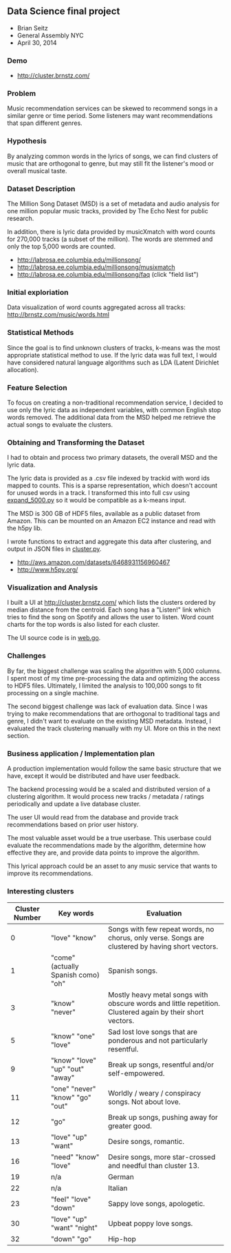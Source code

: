 ## Data Science final project ##

* Brian Seitz
* General Assembly NYC
* April 30, 2014 

### Demo ###

* http://cluster.brnstz.com/

### Problem ###

Music recommendation services can be skewed to recommend songs in a similar
genre or time period. Some listeners may want recommendations that span
different genres.

### Hypothesis ###

By analyzing common words in the lyrics of songs, we can find clusters of music
that are orthogonal to genre, but may still fit the listener's mood or overall
musical taste.

### Dataset Description ###

The Million Song Dataset (MSD) is a set of metadata and audio analysis for one
million popular music tracks, provided by The Echo Nest for public research.

In addition, there is lyric data provided by musicXmatch with word counts for
270,000 tracks (a subset of the million). The words are stemmed and only the
top 5,000 words are counted.

* http://labrosa.ee.columbia.edu/millionsong/
* http://labrosa.ee.columbia.edu/millionsong/musixmatch
* http://labrosa.ee.columbia.edu/millionsong/faq (click "field list")

### Initial exploriation ###

Data visualization of word counts aggregated across all tracks: http://brnstz.com/music/words.html

### Statistical Methods ###

Since the goal is to find unknown clusters of tracks, k-means was the most
appropriate statistical method to use. If the lyric data was full text, I would
have considered natural language algorithms such as LDA (Latent Dirichlet
allocation).

### Feature Selection ###

To focus on creating a non-traditional recommendation service, I decided to use
only the lyric data as independent variables, with common English stop words
removed. The additional data from the MSD helped me retrieve the actual songs
to evaluate the clusters. 

### Obtaining and Transforming the Dataset ###

I had to obtain and process two primary datasets, the overall MSD and the lyric data. 

The lyric data is provided as a .csv file indexed by trackid with word ids
mapped to counts. This is a sparse representation, which doesn't account for
unused words in a track. I transformed this into full csv using
[expand_5000.py](expand_5000.py) so it would be compatible as a k-means input.

The MSD is 300 GB of HDF5 files, available as a public dataset from Amazon.
This can be mounted on an Amazon EC2 instance and read with the h5py lib.

I wrote functions to extract and aggregate this data after clustering, and
output in JSON files in [cluster.py](cluster.py).

* http://aws.amazon.com/datasets/6468931156960467
* http://www.h5py.org/

### Visualization and Analysis ###

I built a UI at http://cluster.brnstz.com/ which lists the clusters ordered by
median distance from the centroid. Each song has a "Listen!" link which tries
to find the song on Spotify and allows the user to listen. Word count charts
for the top words is also listed for each cluster.

The UI source code is in [web.go](web.go).

### Challenges ###

By far, the biggest challenge was scaling the algorithm with 5,000 columns. I
spent most of my time pre-processing the data and optimizing the access to HDF5
files. Ultimately, I limited the analysis to 100,000 songs to fit processing on
a single machine.

The second biggest challenge was lack of evaluation data. Since I was trying to
make recommendations that are orthogonal to traditional tags and genre, I
didn't want to evaluate on the existing MSD metadata. Instead, I evaluated the
track clustering manually with my UI. More on this in the next section.

### Business application / Implementation plan ###

A production implementation would follow the same basic structure that we have,
except it would be distributed and have user feedback.

The backend processing would be a scaled and distributed version of a
clustering algorithm.  It would process new tracks / metadata / ratings
periodically and update a live database cluster.

The user UI would read from the database and provide track recommendations
based on prior user history.

The most valuable asset would be a true userbase. This userbase could evaluate
the recommendations made by the algorithm, determine how effective they are,
and provide data points to improve the algorithm. 

This lyrical approach could be an asset to any music service that wants to
improve its recommendations.

### Interesting clusters ###
|Cluster Number|Key words|Evaluation|
|--------------|---------|----------|
|0|"love" "know"|Songs with few repeat words, no chorus, only verse. Songs are clustered by having short vectors.|
|1|"come" (actually Spanish como) "oh"|Spanish songs.|
|3|"know" "never"|Mostly heavy metal songs with obscure words and little repetition. Clustered again by their short vectors.|
|5|"know" "one" "love"|Sad lost love songs that are ponderous and not particularly resentful.|
|9|"know" "love" "up" "out" "away"|Break up songs, resentful and/or self-empowered.|
|11|"one" "never" "know" "go" "out"|Worldly / weary / conspiracy songs. Not about love.|
|12|"go"|Break up songs, pushing away for greater good.|
|13|"love" "up" "want"|Desire songs, romantic.|
|16|"need" "know" "love"|Desire songs, more star-crossed and needful than cluster 13.|
|19|n/a|German|
|22|n/a|Italian|
|23|"feel" "love" "down"|Sappy love songs, apologetic.|
|30|"love" "up" "want" "night"|Upbeat poppy love songs.|
|32|"down" "go"|Hip-hop|
